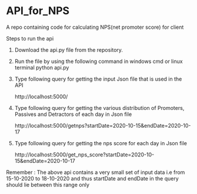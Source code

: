 # API_for_NPS
A repo containing code for calculating NPS(net promoter score) for client

Steps to run the api
1. Download the api.py file from the repository.
2. Run the file by using the following command in windows cmd or linux terminal
    python api.py
3. Type following query for getting the input Json file that is used in the API
   
   http://localhost:5000/
4. Type following query for getting the various distribution of Promoters, Passives and Detractors of each day in Json file
   
   http://localhost:5000/getnps?startDate=2020-10-15&endDate=2020-10-17
5. Type following query for getting the nps score for each day in Json file
   
   http://localhost:5000/get_nps_score?startDate=2020-10-15&endDate=2020-10-17

Remember : The above api contains a very small set of input data i.e from 15-10-2020 to 18-10-2020 and thus startDate and endDate in the query should lie between this range only  
   
